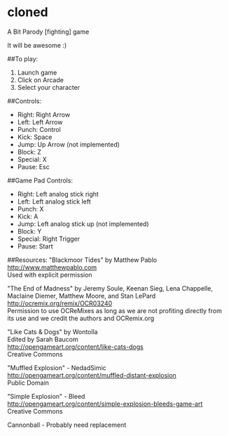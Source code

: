 # cloned
 A Bit Parody [fighting] game

It will be awesome :)

##To play:
  1. Launch game
  2. Click on Arcade
  3. Select your character

##Controls:
  * Right: Right Arrow
  * Left:    Left Arrow
  * Punch:   Control
  * Kick:    Space
  * Jump:    Up Arrow (not implemented)
  * Block:   Z
  * Special: X
  * Pause: Esc

##Game Pad Controls:
  * Right:   Left analog stick right
  * Left:    Left analog stick left
  * Punch:   X
  * Kick:    A
  * Jump:    Left analog stick up (not implemented)
  * Block:   Y
  * Special: Right Trigger
  * Pause: Start


##Resources:
"Blackmoor Tides" by Matthew Pablo  
http://www.matthewpablo.com  
Used with explicit permission  
  
"The End of Madness" by Jeremy Soule, Keenan Sieg, Lena Chappelle, Maclaine Diemer, Matthew Moore, and Stan LePard  
http://ocremix.org/remix/OCR03240  
Permission to use OCReMixes as long as we are not profiting directly from its use and we credit the authors and OCRemix.org 

"Like Cats & Dogs" by Wontolla  
Edited by Sarah Baucom  
http://opengameart.org/content/like-cats-dogs  
Creative Commons  
  
"Muffled Explosion" - NedadSimic  
http://opengameart.org/content/muffled-distant-explosion  
Public Domain  
  
"Simple Explosion" - Bleed  
http://opengameart.org/content/simple-explosion-bleeds-game-art  
Creative Commons  
  
Cannonball - Probably need replacement
